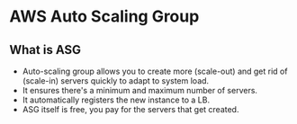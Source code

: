 AWS Auto Scaling Group
====

## What is ASG
+ Auto-scaling group allows you to create more (scale-out) and get rid of (scale-in) servers quickly to adapt to system load.
+ It ensures there's a minimum and maximum number of servers.
+ It automatically registers the new instance to a LB.
+ ASG itself is free, you pay for the servers that get created.




